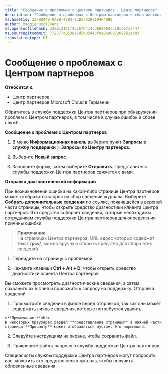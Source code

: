 ```yaml
---
title: "Сообщение о проблемах с Центром партнеров | Центр партнеров"
description: "Сообщение о проблемах с Центром партнеров и сбор диагностической информации для сотрудников службы поддержки."
ms.assetid: 33FB8449-0A8B-48B4-8CB3-A297104F40B0
author: MaggiePucciEvans
ms.openlocfilehash: 33e8c3191f433b7b414cb682e93cc10ce57c2447
ms.sourcegitcommit: 772577c0538a5d5b05d45f0e669697209761ab03
translationtype: HT
---
```

# <a name="report-problems-with-partner-center"></a>Сообщение о проблемах с Центром партнеров

**Относится к:**

-  Центр партнеров
-  Центр партнеров Microsoft Cloud в Германии

Обратитесь в службу поддержки Центра партнеров при обнаружении проблем с Центром партнеров, в том числе в случае ошибок и сбоев служб.

**Сообщение о проблеме с Центром партнеров**

1.  В меню **Информационная панель** выберите пункт **Запросы в службу поддержки** &gt; **Запросы по Центру партнеров**.

2.  Выберите **Новый запрос**.

3.  Заполните форму, затем выберите **Отправить**. Представитель службы поддержки Центра партнеров свяжется с вами.

**Отправка диагностической информации**

При возникновении ошибки на какой-либо странице Центра партнеров может отобразится запрос на сбор сведений журнала. Выберите **Собрать дополнительные сведения** по ссылке, появившейся в верхней части страницы, чтобы открыть средство диагностики клиента Центра партнеров. Это средство собирает сведения, которые необходимы сотрудникам службы поддержки Центра партнеров для определения причины ошибки. 

>**Примечание.**<br>
На страницах Центра партнеров, URL-адрес которых содержит текст **/pcv/**, можно вручную открыть средство для сбора этих сведений.

1.    Перейдите на страницу с проблемой.

2.    Нажмите клавиши **Ctrl + Alt + D**, чтобы открыть средство диагностики клиента Центра партнеров.

Вы сможете просмотреть диагностические сведения, а затем сохранить их в файл и приложить к запросу на поддержку. Отправка сведений

1.    Просмотрите сведения в файле перед отправкой, так как они может содержать личные сведения, которые потребуется удалить. 

    >**Примечание.**<br>
    В некоторых браузерах раздел **представление страницы** в нижней части страницы **Просмотр** может отображаться пустым. Это нормально.

2.    Следуйте инструкциям на экране, чтобы сохранить файл.

3.    Прикрепите файл к запросу в службу поддержки Центра партнеров.

Специалисты службы поддержки Центра партнеров могут попросить вас запустить это средство несколько раз, чтобы получить обновленные сведения.

